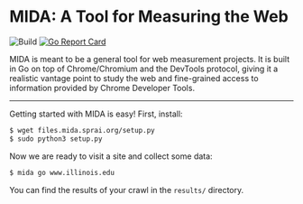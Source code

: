 # MIDA: A Tool for Measuring the Web

![Build](https://github.com/teamnsrg/mida/workflows/Go/badge.svg)
[![Go Report Card](https://goreportcard.com/badge/github.com/teamnsrg/mida)](https://goreportcard.com/report/github.com/teamnsrg/mida)

MIDA is meant to be a general tool for web measurement projects. It is built in Go 
on top of Chrome/Chromium and the DevTools protocol, giving it a realistic vantage point
to study the web and fine-grained access to information provided by Chrome Developer Tools.

---

Getting started with MIDA is easy! First, install:

```bash
$ wget files.mida.sprai.org/setup.py
$ sudo python3 setup.py 
```

Now we are ready to visit a site and collect some data:
```bash
$ mida go www.illinois.edu
```

You can find the results of your crawl in the `results/` directory.
